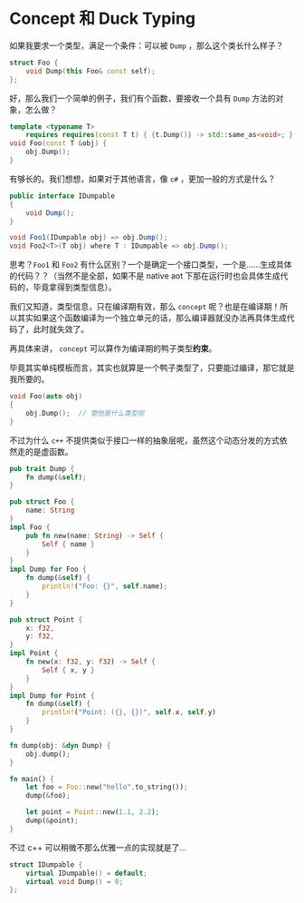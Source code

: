 # Concept 和 Duck Typing

如果我要求一个类型，满足一个条件：可以被 `Dump` ，那么这个类长什么样子？

```c++
struct Foo {
    void Dump(this Foo& const self);
};
```

好，那么我们一个简单的例子，我们有个函数，要接收一个具有 `Dump` 方法的对象，怎么做？

```c++
template <typename T>
    requires requires(const T t) { {t.Dump()} -> std::same_as<void>; }
void Foo(const T &obj) {
    obj.Dump();
}
```

有够长的。我们想想，如果对于其他语言，像 `c#` ，更加一般的方式是什么？

```csharp
public interface IDumpable
{
    void Dump();
}

void Foo1(IDumpable obj) => obj.Dump();
void Foo2<T>(T obj) where T : IDumpable => obj.Dump();
```

思考？`Foo1` 和 `Foo2` 有什么区别？一个是确定一个接口类型，一个是……生成具体的代码？？（当然不是全部，如果不是 native aot 下那在运行时也会具体生成代码的，毕竟拿得到类型信息）。

我们又知道，类型信息，只在编译期有效，那么 `concept` 呢？也是在编译期！所以其实如果这个函数编译为一个独立单元的话，那么编译器就没办法再具体生成代码了，此时就失效了。

再具体来讲， `concept` 可以算作为编译期的鸭子类型**约束**。

毕竟其实单纯模板而言，其实也就算是一个鸭子类型了，只要能过编译，那它就是我所要的。

```c++
void Foo(auto obj)
{
    obj.Dump();  // 管他是什么类型呢
}
```

不过为什么 `c++` 不提供类似于接口一样的抽象层呢，虽然这个动态分发的方式依然走的是虚函数。

```rust
pub trait Dump {
    fn dump(&self);
}

pub struct Foo {
    name: String
}
impl Foo {
    pub fn new(name: String) -> Self {
        Self { name }
    }
}
impl Dump for Foo {
    fn dump(&self) {
        println!("Foo: {}", self.name);
    }
}

pub struct Point {
    x: f32,
    y: f32,
}
impl Point {
    fn new(x: f32, y: f32) -> Self {
        Self { x, y }
    }
}
impl Dump for Point {
    fn dump(&self) {
        println!("Point: ({}, {})", self.x, self.y)
    }
}

fn dump(obj: &dyn Dump) {
    obj.dump();
}

fn main() {
    let foo = Foo::new("hello".to_string());
    dump(&foo);

    let point = Point::new(1.1, 2.2);
    dump(&point);
}
```

不过 c++ 可以稍微不那么优雅一点的实现就是了...

```c++
struct IDumpable {
    virtual IDumpable() = default;
    virtual void Dump() = 0;
};
```
